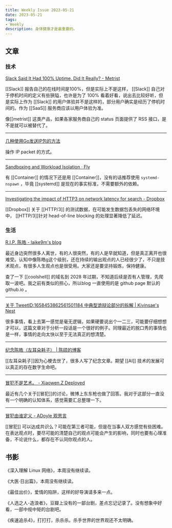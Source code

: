 ```yaml
---
title: Weekly Issue 2023-05-21
date: 2023-05-21
tags:
- Weekly
description: 身体健康才是最重要的。
---
```



## 文章

### 技术

[Slack Said It Had 100% Uptime. Did It Really? - Metrist](https://metrist.io/blog/slack-said-it-had-100-uptime-did-it-really/)

[[Slack]] 报告自己的在线时间是100%，但是实际上不是这样， [[Slack]] 自己对于停机时间的定义有些狭隘，也许是为了 100% 看着好看，说出去比较好听，但是实际上作为 [[Slack]] 的用户体验并不是这样的，部分用户确实是经历了停机时间的。作为 [[SaaS]] 服务商应该以用户体验为准。

像[[metrist]] 这类产品，如果各家服务商自己的 status 页面提供了 RSS 接口，是不是就可以被替代了。


---

[几种使用Go发送IP包的方法](https://colobu.com/2023/05/13/send-IP-packets-in-Go/)

操作 IP packet 的方式。

---


[Sandboxing and Workload Isolation · Fly](https://fly.io/blog/sandboxing-and-workload-isolation/)

有 [[Container]] 的情况下还是用 [[Container]]，没有的话推荐使用 `systemd-nspawn` ，毕竟 [[systemd]] 是现在的事实标准，不需要额外的依赖。

---

[Investigating the impact of HTTP3 on network latency for search - Dropbox](https://dropbox.tech/frontend/investigating-the-impact-of-http3-on-network-latency-for-search)

[[Dropbox]] 关于 [[HTTP/3]] 的测试数据，在可能发生数据包丢失的网络环境中， [[HTTP/3]]针对 head-of-line blocking 的处理显著降低了延迟。


### 生活

[R.I.P. 陈皓 - laike9m's blog](https://laike9m.com/blog/rip-chen-hao,147/)

最近身边突然很多人离世，有的人很突然，有的人是早就知道，但是真正离开也很难受。认知中像陈皓g这个级别，还在持续的输出观点的人已经很少了，不只是技术观点，有很多人生观点也是很受用。大家还是要坚持锻炼，保持健康。

查了一下 [[coolshell]] 的域名到 2028 年过期，不知道后续是否有人管理，先爬取一波吧。我之前有类似的担心，所以blog 一直使用的是 github page 默认的 github.io 。

---


[关于 TweetID:1658453862561501184 中典型诡辩论部分的拆解 | Kivinsae's Nest](https://www.kivinsae.com/2023/05/17/2023-05-17-no_sophism/)

很多事情，看上去第一感觉是毫无逻辑，如果硬要说出个一二三，可能要仔细想想才可以，这篇文章对于分析一段话是一个很好的例子。同理最近的脱口秀的事情也是一样，事情的走向太快以至于无法真正的想清楚。

---

[纪念陈皓（左耳朵耗子） | 陈硕的博客](https://giantchen.wordpress.com/2023/05/18/haoel/)

[[左耳朵耗子]]因为心梗去世了，很多人写了纪念文章。期望 [[AI]] 技术的发展可以真正的存在数字生命吧。

---

[冒犯不是艺术。 - Xiaowen.Z Deployed](https://xiaowenz.com/blog/2023/05/stand-up/)

最近有几个关于[[冒犯]]的讨论，微博上东东枪也做了回答。我对于这部分一直没有一个明确的认知体系，感觉需要汇总整理一下。

---

[冒犯由谁定义 - ADoyle 观思言](https://talks.adoyle.me/-ae798ee321e343168dcb1a2c96cc04d8)

[[冒犯]] 可以达成共识么？可能在第三者可能，但是在当事人双方感觉有些困难。在表达观点时，要尽可能的清楚自己的观点可能会产生的影响，同时也要有心理准备，不论说什么，都存在不认同你观点的人。


## 书影

《深入理解 Linux 网络》，本周没有继续读。

《大医·日出篇》，本周没有继续读。

《最佳出价》，爱情的陷阱，这样的好导演请多来一点。

《人选之人-造浪者》，豆瓣上没有的一部台剧，差点忘记记录了。没有想象中好看，一部中规中矩的台剧吧。

《疾速追杀4》，打打打，杀杀杀。杀手世界的世界观还不太明确。